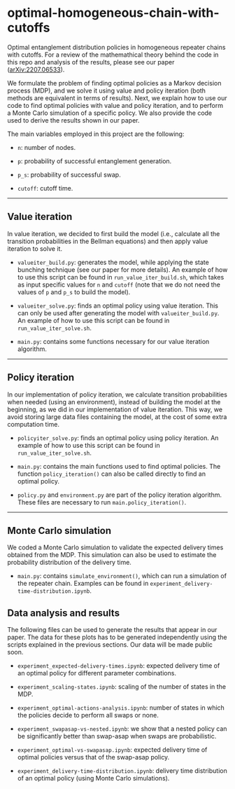 # optimal-homogeneous-chain-with-cutoffs

Optimal entanglement distribution policies in homogeneous repeater chains with cutoffs.
For a review of the mathemathical theory behind the code in this repo and analysis of the results, please see our paper ([arXiv:2207.06533](https://arxiv.org/abs/2207.06533)).

We formulate the problem of finding optimal policies as a Markov decision process (MDP), and we solve it using value and policy iteration (both methods are equivalent in terms of results). Next, we explain how to use our code to find optimal policies with value and policy iteration, and to perform a Monte Carlo simulation of a specific policy. We also provide the code used to derive the results shown in our paper.

The main variables employed in this project are the following:

 - `n`: number of nodes.

 - `p`: probability of successful entanglement generation.

 - `p_s`: probability of successful swap.

 - `cutoff`: cutoff time.


---


## Value iteration
In value iteration, we decided to first build the model (i.e., calculate all the transition probabilities in the Bellman equations) and then apply value iteration to solve it.
 
 - `valueiter_build.py`: generates the model, while applying the state bunching technique (see our paper for more details). An example of how to use this script can be found in `run_value_iter_build.sh`, which takes as input specific values for `n` and `cutoff` (note that we do not need the values of `p` and `p_s` to build the model).

 - `valueiter_solve.py`: finds an optimal policy using value iteration. This can only be used after generating the model with `valueiter_build.py`. An example of how to use this script can be found in `run_value_iter_solve.sh`.

 - `main.py`: contains some functions necessary for our value iteration algorithm.


---


## Policy iteration
In our implementation of policy iteration, we calculate transition probabilities when needed (using an environment), instead of building the model at the beginning, as we did in our implementation of value iteration. This way, we avoid storing large data files containing the model, at the cost of some extra computation time.

 - `policyiter_solve.py`: finds an optimal policy using policy iteration. An example of how to use this script can be found in `run_value_iter_solve.sh`.

 - `main.py`: contains the main functions used to find optimal policies. The function `policy_iteration()` can also be called directly to find an optimal policy.

 - `policy.py` and `environment.py` are part of the policy iteration algorithm. These files are necessary to run `main.policy_iteration()`.


---


## Monte Carlo simulation
We coded a Monte Carlo simulation to validate the expected delivery times obtained from the MDP. This simulation can also be used to estimate the probability distribution of the delivery time.

 - `main.py`: contains `simulate_environment()`, which can run a simulation of the repeater chain. Examples can be found in `experiment_delivery-time-distribution.ipynb`.





## Data analysis and results
The following files can be used to generate the results that appear in our paper. The data for these plots has to be generated independently using the scripts explained in the previous sections. Our data will be made public soon.

 - `experiment_expected-delivery-times.ipynb`: expected delivery time of an optimal policy for different parameter combinations.

 - `experiment_scaling-states.ipynb`: scaling of the number of states in the MDP.

 - `experiment_optimal-actions-analysis.ipynb`: number of states in which the policies decide to perform all swaps or none.

 - `experiment_swapasap-vs-nested.ipynb`: we show that a nested policy can be significantly better than swap-asap when swaps are probabilistic.

 - `experiment_optimal-vs-swapasap.ipynb`: expected delivery time of optimal policies versus that of the swap-asap policy.

 - `experiment_delivery-time-distribution.ipynb`: delivery time distribution of an optimal policy (using Monte Carlo simulations).




